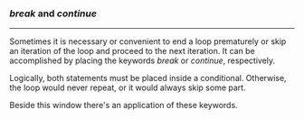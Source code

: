 ### *break* and *continue*

***

Sometimes it is necessary or convenient to end a loop prematurely or skip an iteration of the loop and proceed to the
next iteration.
It can be accomplished by placing the keywords *break* or *continue*, respectively.

Logically, both statements must be placed inside a conditional. Otherwise, the loop would never repeat, or it would
always skip some part.

Beside this window there's an application of these keywords.